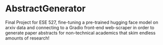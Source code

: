 # AbstractGenerator
Final Project for ESE 527, fine-tuning a pre-trained hugging face model on arxiv data and connecting to a Gradio front-end web-scraper in order to generate paper abstracts for non-technical academics that skim endless amounts of research!
